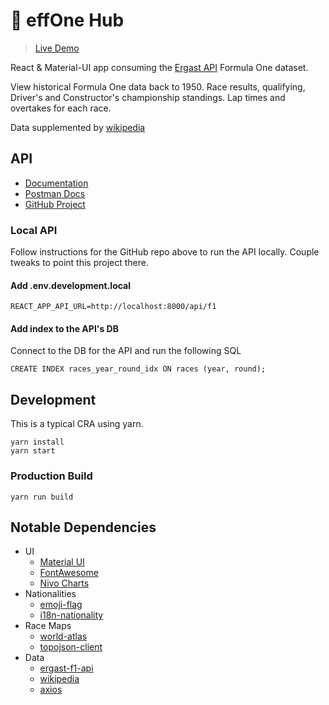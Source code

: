 # 🏁 effOne Hub

> [Live Demo](https://effonehub.com/)

React & Material-UI app consuming the [Ergast API](https://ergast.com/mrd/) Formula One dataset.

View historical Formula One data back to 1950. Race results, qualifying, Driver's and Constructor's championship standings. Lap times and overtakes for each race. 

Data supplemented by [wikipedia](https://wikipedia.com)

## API

* [Documentation](https://ergast.com/mrd/)
* [Postman Docs](https://documenter.getpostman.com/view/11586746/SztEa7bL#intro)
* [GitHub Project](https://github.com/jcnewell/ergast-f1-api)

### Local API

Follow instructions for the GitHub repo above to run the API locally. Couple tweaks to point this project there.

#### Add .env.development.local
```
REACT_APP_API_URL=http://localhost:8000/api/f1
```

#### Add index to the API's DB
Connect to the DB for the API and run the following SQL
```
CREATE INDEX races_year_round_idx ON races (year, round);
```

## Development

This is a typical CRA using yarn.

```
yarn install
yarn start
```

### Production Build

```
yarn run build
```

## Notable Dependencies

* UI
  * [Material UI](https://mui.com)
  * [FontAwesome](https://fontawesome.com/)
  * [Nivo Charts](https://nivo.rocks)
* Nationalities
  * [emoji-flag](https://www.npmjs.com/package/emoji-flag)
  * [i18n-nationality](https://www.npmjs.com/package/i18n-nationality)
* Race Maps
  * [world-atlas](https://www.npmjs.com/package/world-atlas)
  * [topojson-client](https://www.npmjs.com/package/topojson-client)
* Data
  * [ergast-f1-api](https://github.com/jcnewell/ergast-f1-api)
  * [wikipedia](https://www.npmjs.com/package/wikipedia)
  * [axios](https://www.npmjs.com/package/axios)
